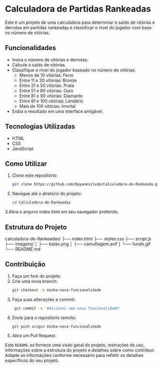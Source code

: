 # Calculadora de Partidas Rankeadas

Este é um projeto de uma calculadora para determinar o saldo de vitórias e derrotas em partidas rankeadas e classificar o nível do jogador com base no número de vitórias.

## Funcionalidades

- Insira o número de vitórias e derrotas.
- Calcule o saldo de vitórias.
- Classifique o nível do jogador baseado no número de vitórias:
  - Menos de 10 vitórias: Ferro
  - Entre 11 e 20 vitórias: Bronze
  - Entre 21 e 50 vitórias: Prata
  - Entre 51 e 80 vitórias: Ouro
  - Entre 81 e 90 vitórias: Diamante
  - Entre 91 e 100 vitórias: Lendário
  - Mais de 100 vitórias: Imortal
- Exiba o resultado em uma interface amigável.

## Tecnologias Utilizadas

- HTML
- CSS
- JavaScript

## Como Utilizar

1. Clone este repositório:
   ```bash
   git clone https://github.com/Dayanesilvab/Calculadora-de-Rankeada.git

2. Navegue até o diretório do projeto:
   ```bash
   cd Calculadora-de-Rankeadas
   
3.Abra o arquivo index.html em seu navegador preferido.
## Estrutura do Projeto

calculadora-de-Rankeadas/
├── index.html
├── styles.css
├── script.js
├── imagens/
│   ├── balão.png
│   ├── camuflagem.avif
│   └── fundo.gif
└── README.md

## Contribuição

1. Faça um fork do projeto.
2. Crie uma nova branch:
   ```bash
   git checkout -b minha-nova-funcionalidade

3. Faça suas alterações e commit:
    ```bash
     git commit -m 'Adicionei uma nova funcionalidade'

4. Envie para o repositório remoto:
     ```bash
   git push origin minha-nova-funcionalidade

5. Abra um Pull Request.


 
Este `README.md` fornece uma visão geral do projeto, instruções de uso, informações sobre a estrutura do projeto e detalhes sobre como contribuir. Adapte as informações conforme necessário para refletir os detalhes específicos do seu projeto.





   


   
